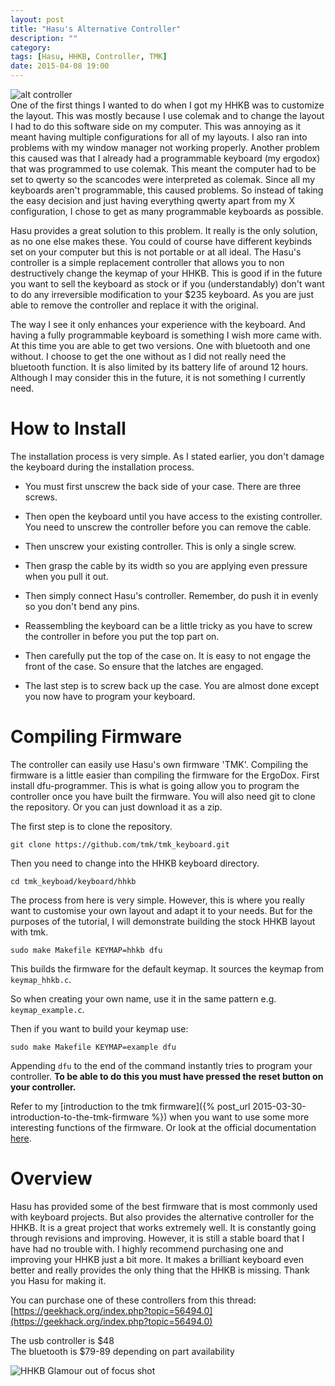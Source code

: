 ```yaml
---
layout: post
title: "Hasu's Alternative Controller"
description: ""
category: 
tags: [Hasu, HHKB, Controller, TMK]
date: 2015-04-08 19:00 
---
```

![alt controller](http://i.imgur.com/Bx3iYsn.jpg)  
One of the first things I wanted to do when I got my HHKB was to customize the layout. This was mostly because I use colemak and to change the layout I had to do this software side on my computer. This was annoying as it meant having multiple configurations for all of my layouts. I also ran into problems with my window manager not working properly. Another problem this caused was that I already had a programmable keyboard (my ergodox) that was programmed to use colemak. This meant the computer had to be set to qwerty so the scancodes were interpreted as colemak. Since all my keyboards aren't programmable, this caused problems. So instead of taking the easy decision and just having everything qwerty apart from my X configuration, I chose to get as many programmable keyboards as possible.

Hasu provides a great solution to this problem. It really is the only solution, as no one else makes these. You could of course have different keybinds set on your computer but this is not portable or at all ideal. The Hasu's controller is a simple replacement controller that allows you to non destructively change the keymap of your HHKB. This is good if in the future you want to sell the keyboard as stock or if you (understandably) don't want to do any irreversible modification to your $235 keyboard. As you are just able to remove the controller and replace it with the original. 

The way I see it only enhances your experience with the keyboard. And having a fully programmable keyboard is something I wish more came with.  
At this time you are able to get two versions. One with bluetooth and one without. I choose to get the one without as I did not really need the bluetooth function. It is also limited by its battery life of around 12 hours. Although I may consider this in the future, it is not something I currently need.
# How to Install
The installation process is very simple. As I stated earlier, you don't damage the keyboard during the installation process.

* You must first unscrew the back side of your case. There are three screws.

* Then open the keyboard until you have access to the existing controller. You need to unscrew the controller before you can remove the cable.

* Then unscrew your existing controller. This is only a single screw.

* Then grasp the cable by its width so you are applying even pressure when you pull it out.

* Then simply connect Hasu's controller. Remember, do push it in evenly so you don't bend any pins.

* Reassembling the keyboard can be a little tricky as you have to screw the controller in before you put the top part on.

* Then carefully put the top of the case on. It is easy to not engage the front of the case. So ensure that the latches are engaged.

* The last step is to screw back up the case. You are almost done except you now have to program your keyboard.

# Compiling Firmware
The controller can easily use Hasu's own firmware 'TMK'. 
Compiling the firmware is a little easier than compiling the firmware for the ErgoDox. First install dfu-programmer. This is what is going allow you to program the controller once you have built the firmware. You will also need git to clone the repository. Or you can just download it as a zip. 

The first step is to clone the repository.  

    git clone https://github.com/tmk/tmk_keyboard.git 


Then you need to change into the HHKB keyboard directory.  

```
cd tmk_keyboad/keyboard/hhkb
```

The process from here is very simple. However, this is where you really want to customise your own layout and adapt it to your needs. But for the purposes of the tutorial, I will demonstrate building the stock HHKB layout with tmk.

```
sudo make Makefile KEYMAP=hhkb dfu
```
This builds the firmware for the default keymap. It sources the keymap from `keymap_hhkb.c`.  

So when creating your own name, use it in the same pattern e.g. `keymap_example.c`. 

Then if you want to build your keymap use:  

    sudo make Makefile KEYMAP=example dfu

Appending `dfu` to the end of the command instantly tries to program your controller. **To be able to do this you must have pressed the reset button on your controller.**

Refer to my [introduction to the tmk firmware]({% post_url 2015-03-30-introduction-to-the-tmk-firmware %}) when you want to use some more interesting functions of the firmware. Or look at the official documentation [here](https://github.com/tmk/tmk_keyboard/blob/master/doc/keymap.md).

# Overview
Hasu has provided some of the best firmware that is most commonly used with keyboard projects. But also provides the alternative controller for the HHKB. It is a great project that works extremely well. It is constantly going through revisions and improving. However, it is still a stable board that I have had no trouble with. I highly recommend purchasing one and improving your HHKB just a bit more. It makes a brilliant keyboard even better and really provides the only thing that the HHKB is missing. Thank you Hasu for making it.

You can purchase one of these controllers from this thread:
[https://geekhack.org/index.php?topic=56494.0](https://geekhack.org/index.php?topic=56494.0)

The usb controller is $48   
The bluetooth is $79-89 depending on part availability

![HHKB Glamour out of focus shot](http://i.imgur.com/08wLd7G.jpg)
